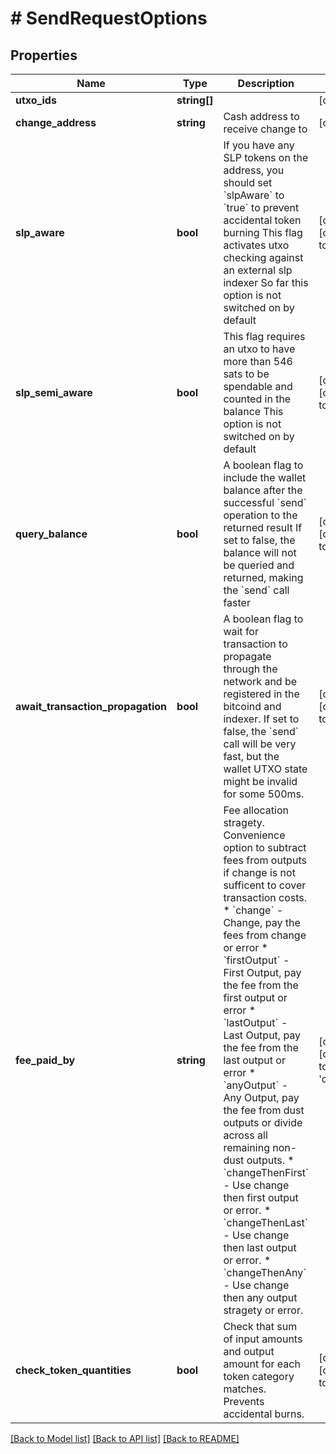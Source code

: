 # # SendRequestOptions

## Properties

Name | Type | Description | Notes
------------ | ------------- | ------------- | -------------
**utxo_ids** | **string[]** |  | [optional] 
**change_address** | **string** | Cash address to receive change to | [optional] 
**slp_aware** | **bool** | If you have any SLP tokens on the address, you should set &#x60;slpAware&#x60; to &#x60;true&#x60; to prevent accidental token burning This flag activates utxo checking against an external slp indexer So far this option is not switched on by default | [optional] [default to false]
**slp_semi_aware** | **bool** | This flag requires an utxo to have more than 546 sats to be spendable and counted in the balance This option is not switched on by default | [optional] [default to false]
**query_balance** | **bool** | A boolean flag to include the wallet balance after the successful &#x60;send&#x60; operation to the returned result If set to false, the balance will not be queried and returned, making the &#x60;send&#x60; call faster | [optional] [default to true]
**await_transaction_propagation** | **bool** | A boolean flag to wait for transaction to propagate through the network and be registered in the bitcoind and indexer. If set to false, the &#x60;send&#x60; call will be very fast, but the wallet UTXO state might be invalid for some 500ms. | [optional] [default to true]
**fee_paid_by** | **string** | Fee allocation stragety. Convenience option to subtract fees from outputs if change is not sufficent to cover transaction costs.   * &#x60;change&#x60; - Change, pay the fees from change or error   * &#x60;firstOutput&#x60; - First Output, pay the fee from the first output or error   * &#x60;lastOutput&#x60; - Last Output, pay the fee from the last output or error   * &#x60;anyOutput&#x60; - Any Output, pay the fee from dust outputs or divide across all remaining non-dust outputs.   * &#x60;changeThenFirst&#x60; - Use change then first output or error.   * &#x60;changeThenLast&#x60; - Use change then last output or error.   * &#x60;changeThenAny&#x60; - Use change then any output stragety or error. | [optional] [default to 'change']
**check_token_quantities** | **bool** | Check that sum of input amounts and output amount for each token category matches. Prevents accidental burns. | [optional] [default to true]

[[Back to Model list]](../../README.md#documentation-for-models) [[Back to API list]](../../README.md#documentation-for-api-endpoints) [[Back to README]](../../README.md)


